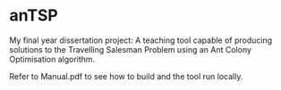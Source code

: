 # anTSP
My final year dissertation project: A teaching tool capable of producing solutions to the Travelling Salesman Problem using an Ant Colony Optimisation algorithm.

Refer to Manual.pdf to see how to build and the tool run locally.
